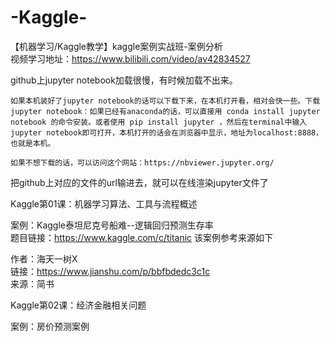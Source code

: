# -Kaggle-
【机器学习/Kaggle教学】kaggle案例实战班-案例分析  
视频学习地址：https://www.bilibili.com/video/av42834527

github上jupyter notebook加载很慢，有时候加载不出来。

    如果本机装好了jupyter notebook的话可以下载下来，在本机打开看，相对会快一些。下载jupyter notebook：如果已经有anaconda的话，可以直接用 conda install jupyter notebook 的命令安装。或者使用 pip install jupyter ，然后在terminal中输入jupyter notebook即可打开，本机打开的话会在浏览器中显示，地址为localhost:8888，也就是本机。

    如果不想下载的话，可以访问这个网站：https://nbviewer.jupyter.org/
把github上对应的文件的url输进去，就可以在线渲染jupyter文件了  

Kaggle第01课：机器学习算法、工具与流程概述

案例：Kaggle泰坦尼克号船难--逻辑回归预测生存率  
题目链接：https://www.kaggle.com/c/titanic
该案例参考来源如下  

作者：海天一树X  
链接：https://www.jianshu.com/p/bbfbdedc3c1c  
来源：简书

Kaggle第02课：经济金融相关问题

案例：房价预测案例
